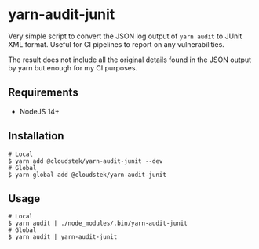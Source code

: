 # yarn-audit-junit

Very simple script to convert the JSON log output of `yarn audit` to JUnit XML format. Useful for CI pipelines to report
on any vulnerabilities.

The result does not include all the original details found in the JSON output by yarn but enough for my CI purposes.

## Requirements

- NodeJS 14+

## Installation

```shell
# Local
$ yarn add @cloudstek/yarn-audit-junit --dev
# Global
$ yarn global add @cloudstek/yarn-audit-junit
```

## Usage

```shell
# Local
$ yarn audit | ./node_modules/.bin/yarn-audit-junit
# Global
$ yarn audit | yarn-audit-junit
```

